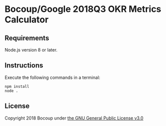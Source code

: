 # Bocoup/Google 2018Q3 OKR Metrics Calculator

## Requirements

Node.js version 8 or later.

## Instructions

Execute the following commands in a terminal:

    npm install
    node .

## License

Copyright 2018 Bocoup under [the GNU General Public License
v3.0](https://www.gnu.org/licenses/gpl-3.0.html)
